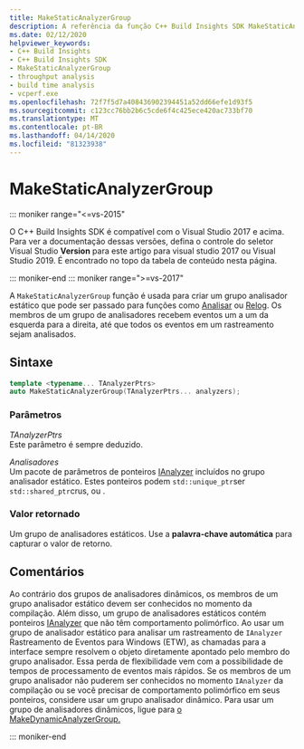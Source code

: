 ```yaml
---
title: MakeStaticAnalyzerGroup
description: A referência da função C++ Build Insights SDK MakeStaticAnalyzerGroup.
ms.date: 02/12/2020
helpviewer_keywords:
- C++ Build Insights
- C++ Build Insights SDK
- MakeStaticAnalyzerGroup
- throughput analysis
- build time analysis
- vcperf.exe
ms.openlocfilehash: 72f7f5d7a408436902394451a52dd66efe1d93f5
ms.sourcegitcommit: c123cc76bb2b6c5cde6f4c425ece420ac733bf70
ms.translationtype: MT
ms.contentlocale: pt-BR
ms.lasthandoff: 04/14/2020
ms.locfileid: "81323938"
---
```

# <a name="makestaticanalyzergroup"></a>MakeStaticAnalyzerGroup

::: moniker range="<=vs-2015"

O C++ Build Insights SDK é compatível com o Visual Studio 2017 e acima. Para ver a documentação dessas versões, defina o controle do seletor Visual Studio **Version** para este artigo para visual studio 2017 ou Visual Studio 2019. É encontrado no topo da tabela de conteúdo nesta página.

::: moniker-end
::: moniker range=">=vs-2017"

A `MakeStaticAnalyzerGroup` função é usada para criar um grupo analisador estático que pode ser passado para funções como [Analisar](analyze.md) ou [Relog](relog.md). Os membros de um grupo de analisadores recebem eventos um a um da esquerda para a direita, até que todos os eventos em um rastreamento sejam analisados.

## <a name="syntax"></a>Sintaxe

```cpp
template <typename... TAnalyzerPtrs>
auto MakeStaticAnalyzerGroup(TAnalyzerPtrs... analyzers);
```

### <a name="parameters"></a>Parâmetros

*TAnalyzerPtrs*\
Este parâmetro é sempre deduzido.

*Analisadores*\
Um pacote de parâmetros de ponteiros [IAnalyzer](../other-types/ianalyzer-class.md) incluídos no grupo analisador estático. Estes ponteiros podem `std::unique_ptr`ser `std::shared_ptr`crus, ou .

### <a name="return-value"></a>Valor retornado

Um grupo de analisadores estáticos. Use a **palavra-chave automática** para capturar o valor de retorno.

## <a name="remarks"></a>Comentários

Ao contrário dos grupos de analisadores dinâmicos, os membros de um grupo analisador estático devem ser conhecidos no momento da compilação. Além disso, um grupo de analisadores estáticos contém ponteiros [IAnalyzer](../other-types/ianalyzer-class.md) que não têm comportamento polimórfico. Ao usar um grupo de analisador estático para analisar um rastreamento de `IAnalyzer` Rastreamento de Eventos para Windows (ETW), as chamadas para a interface sempre resolvem o objeto diretamente apontado pelo membro do grupo analisador. Essa perda de flexibilidade vem com a possibilidade de tempos de processamento de eventos mais rápidos. Se os membros de um grupo analisador não puderem ser conhecidos no momento `IAnalyzer` da compilação ou se você precisar de comportamento polimórfico em seus ponteiros, considere usar um grupo analisador dinâmico. Para usar um grupo de analisadores dinâmicos, ligue para [o MakeDynamicAnalyzerGroup.](make-static-analyzer-group.md)

::: moniker-end
